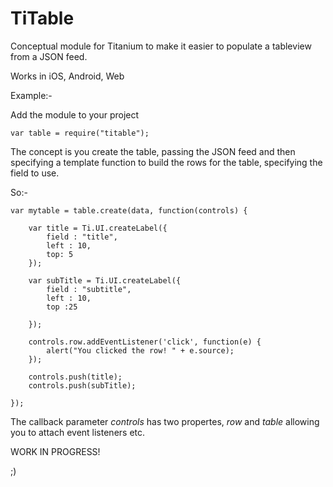 TiTable
=======

Conceptual module for Titanium to make it easier to populate a tableview from a JSON feed.

Works in iOS, Android, Web

Example:-

Add the module to your project

	var table = require("titable");
	
The concept is you create the table, passing the JSON feed and then specifying a template function to build the rows for the table, specifying the field to use.

So:-

	var mytable = table.create(data, function(controls) {

		var title = Ti.UI.createLabel({
			field : "title",
			left : 10,
			top: 5
		});

		var subTitle = Ti.UI.createLabel({
			field : "subtitle",
			left : 10,
			top :25
			
		});

		controls.row.addEventListener('click', function(e) {
			alert("You clicked the row! " + e.source);
		});

		controls.push(title);
		controls.push(subTitle);

	});

The callback parameter *controls* has two propertes, *row* and *table* allowing you to attach event listeners etc.

WORK IN PROGRESS!

;)
